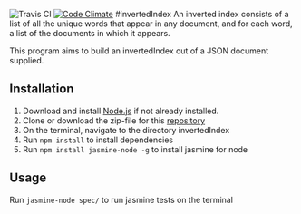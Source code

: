 ![Travis CI](https://travis-ci.org/cyrielo/invertedIndex.svg?branch=master
"Travis build for inveretdIndex")
[![Code Climate](https://codeclimate.com/github/cyrielo/invertedIndex/badges/gpa.svg)](https://codeclimate.com/github/cyrielo/invertedIndex)
#invertedIndex
An inverted index consists of a list of all the unique words that appear in
any document, and for each word, a list of the documents in which it appears.

This program aims to build an invertedIndex out of a JSON document supplied.

## Installation
   1. Download and install [Node.js](https://nodejs.org/en/download/) if not already installed.
   2. Clone or download the zip-file for this [repository](https://github.com/cyrielo/invertedIndex.git)
   3. On the terminal, navigate to the directory invertedIndex
   4. Run ```npm install``` to install dependencies
   5. Run ```npm install jasmine-node -g``` to install jasmine for node

## Usage
   Run  ```jasmine-node spec/``` to run jasmine tests on the terminal
